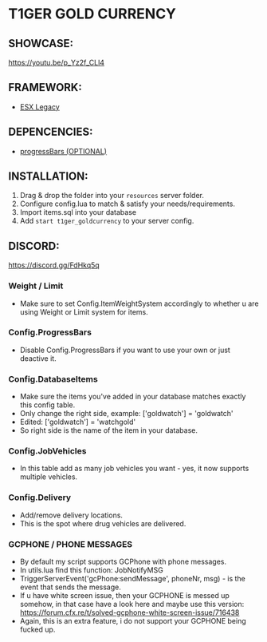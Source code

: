 # T1GER GOLD CURRENCY

## SHOWCASE:
https://youtu.be/p_Yz2f_CLl4

## FRAMEWORK:
- [ESX Legacy](https://github.com/esx-framework/esx_core)

## DEPENCENCIES:
- [progressBars (OPTIONAL)](https://gitlab.com/t1ger-scripts/t1ger-requirements/-/tree/main/progressBars)

## INSTALLATION:
1. Drag & drop the folder into your `resources` server folder.
2. Configure config.lua to match & satisfy your needs/requirements.
3. Import items.sql into your database
4. Add `start t1ger_goldcurrency` to your server config.

## DISCORD:
https://discord.gg/FdHkq5q

### Weight / Limit
- Make sure to set Config.ItemWeightSystem accordingly to whether u are using Weight or Limit system for items.

### Config.ProgressBars
- Disable Config.ProgressBars if you want to use your own or just deactive it.

### Config.DatabaseItems
- Make sure the items you've added in your database matches exactly this config table.
- Only change the right side, example: ['goldwatch'] = 'goldwatch'
- Edited: ['goldwatch'] = 'watchgold'
- So right side is the name of the item in your database.

### Config.JobVehicles
- In this table add as many job vehicles you want - yes, it now supports multiple vehicles. 

### Config.Delivery
- Add/remove delivery locations.
- This is the spot where drug vehicles are delivered.

### GCPHONE / PHONE MESSAGES
- By default my script supports GCPhone with phone messages. 
- In utils.lua find this function: JobNotifyMSG
- TriggerServerEvent('gcPhone:sendMessage', phoneNr, msg) - is the event that sends the message. 
- If u have white screen issue, then your GCPHONE is messed up somehow, in that case have a look here and maybe use this version: https://forum.cfx.re/t/solved-gcphone-white-screen-issue/716438
- Again, this is an extra feature, i do not support your GCPHONE being fucked up.